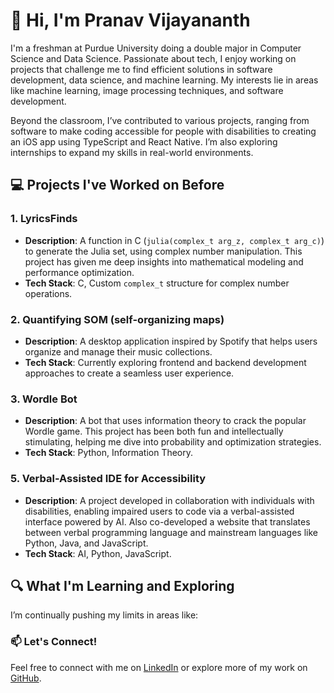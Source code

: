 # 👋 Hi, I'm Pranav Vijayananth

I'm a freshman at Purdue University doing a double major in Computer Science and Data Science. Passionate about tech, I enjoy working on projects that challenge me to find efficient solutions in software development, data science, and machine learning. My interests lie in areas like machine learning, image processing techniques, and software development.

Beyond the classroom, I’ve contributed to various projects, ranging from software to make coding accessible for people with disabilities to creating an iOS app using TypeScript and React Native. I’m also exploring internships to expand my skills in real-world environments.

## 💻 Projects I've Worked on Before

### 1. **LyricsFinds**
   - **Description**: A function in C (`julia(complex_t arg_z, complex_t arg_c)`) to generate the Julia set, using complex number manipulation. This project has given me deep insights into mathematical modeling and performance optimization.
   - **Tech Stack**: C, Custom `complex_t` structure for complex number operations.

### 2. **Quantifying SOM (self-organizing maps)**
   - **Description**: A desktop application inspired by Spotify that helps users organize and manage their music collections.
   - **Tech Stack**: Currently exploring frontend and backend development approaches to create a seamless user experience.

### 3. **Wordle Bot**
   - **Description**: A bot that uses information theory to crack the popular Wordle game. This project has been both fun and intellectually stimulating, helping me dive into probability and optimization strategies.
   - **Tech Stack**: Python, Information Theory.

### 5. **Verbal-Assisted IDE for Accessibility**
   - **Description**: A project developed in collaboration with individuals with disabilities, enabling impaired users to code via a verbal-assisted interface powered by AI. Also co-developed a website that translates between verbal programming language and mainstream languages like Python, Java, and JavaScript.
   - **Tech Stack**: AI, Python, JavaScript.

## 🔍 What I'm Learning and Exploring

I’m continually pushing my limits in areas like:

### 📫 Let's Connect!
Feel free to connect with me on [LinkedIn](https://linkedin.com/in/pranav-vijayananth) or explore more of my work on [GitHub](https://github.com/pranav-vijayananth).

